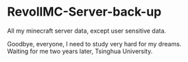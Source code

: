# RevollMC-Server-back-up
All my minecraft server data, except user sensitive data.

Goodbye, everyone, I need to study very hard for my dreams.        
Waiting for me two years later, Tsinghua University.
